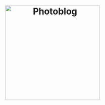 <h1 align="center">
  <img src="https://gitlab.com/mallocs/photoblog/-/raw/master/resources/photoblog.jpg" alt="Photoblog" title="Photoblog" width="300">
</h1>



